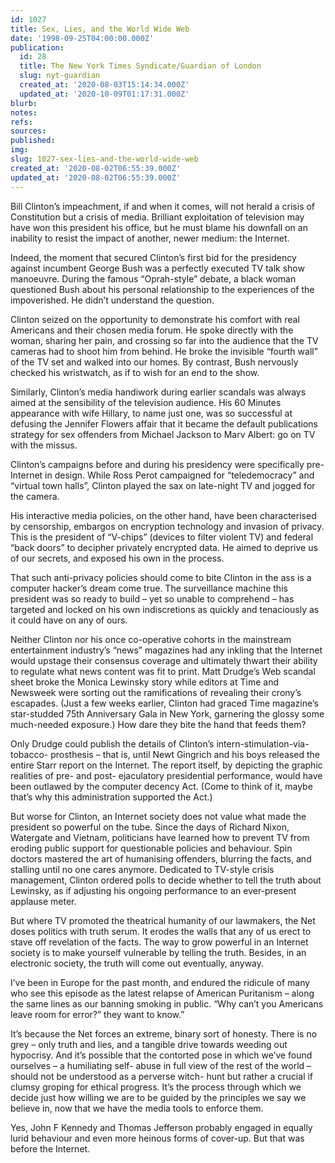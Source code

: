 ```yaml
---
id: 1027
title: Sex, Lies, and the World Wide Web
date: '1998-09-25T04:00:00.000Z'
publication:
  id: 28
  title: The New York Times Syndicate/Guardian of London
  slug: nyt-guardian
  created_at: '2020-08-03T15:14:34.000Z'
  updated_at: '2020-10-09T01:17:31.000Z'
blurb: 
notes: 
refs: 
sources: 
published: 
img: 
slug: 1027-sex-lies-and-the-world-wide-web
created_at: '2020-08-02T06:55:39.000Z'
updated_at: '2020-08-02T06:55:39.000Z'
---
```

Bill Clinton’s impeachment, if and when it comes, will not herald a crisis of Constitution but a crisis of media. Brilliant exploitation of television may have won this president his office, but he must blame his downfall on an inability to resist the impact of another, newer medium: the Internet.

Indeed, the moment that secured Clinton’s first bid for the presidency against incumbent George Bush was a perfectly executed TV talk show manoeuvre. During the famous “Oprah-style” debate, a black woman questioned Bush about his personal relationship to the experiences of the impoverished. He didn’t understand the question.


Clinton seized on the opportunity to demonstrate his comfort with real Americans and their chosen media forum. He spoke directly with the woman, sharing her pain, and crossing so far into the audience that the TV cameras had to shoot him from behind. He broke the invisible “fourth wall” of the TV set and walked into our homes. By contrast, Bush nervously checked his wristwatch, as if to wish for an end to the show.

Similarly, Clinton’s media handiwork during earlier scandals was always aimed at the sensibility of the television audience. His 60 Minutes appearance with wife Hillary, to name just one, was so successful at defusing the Jennifer Flowers affair that it became the default publications strategy for sex offenders from Michael Jackson to Marv Albert: go on TV with the missus.

Clinton’s campaigns before and during his presidency were specifically pre-Internet in design. While Ross Perot campaigned for “teledemocracy” and “virtual town halls”, Clinton played the sax on late-night TV and jogged for the camera.

His interactive media policies, on the other hand, have been characterised by censorship, embargos on encryption technology and invasion of privacy. This is the president of “V-chips” (devices to filter violent TV) and federal “back doors” to decipher privately encrypted data. He aimed to deprive us of our secrets, and exposed his own in the process.

That such anti-privacy policies should come to bite Clinton in the ass is a computer hacker’s dream come true. The surveillance machine this president was so ready to build – yet so unable to comprehend – has targeted and locked on his own indiscretions as quickly and tenaciously as it could have on any of ours.

Neither Clinton nor his once co-operative cohorts in the mainstream entertainment industry’s “news” magazines had any inkling that the Internet would upstage their consensus coverage and ultimately thwart their ability to regulate what news content was fit to print. Matt Drudge’s Web scandal sheet broke the Monica Lewinsky story while editors at Time and Newsweek were sorting out the ramifications of revealing their crony’s escapades. (Just a few weeks earlier, Clinton had graced Time magazine’s star-studded 75th Anniversary Gala in New York, garnering the glossy some much-needed exposure.) How dare they bite the hand that feeds them?

Only Drudge could publish the details of Clinton’s intern-stimulation-via-tobacco- prosthesis – that is, until Newt Gingrich and his boys released the entire Starr report on the Internet. The report itself, by depicting the graphic realities of pre- and post- ejaculatory presidential performance, would have been outlawed by the computer decency Act. (Come to think of it, maybe that’s why this administration supported the Act.)

But worse for Clinton, an Internet society does not value what made the president so powerful on the tube. Since the days of Richard Nixon, Watergate and Vietnam, politicians have learned how to prevent TV from eroding public support for questionable policies and behaviour. Spin doctors mastered the art of humanising offenders, blurring the facts, and stalling until no one cares anymore. Dedicated to TV-style crisis management, Clinton ordered polls to decide whether to tell the truth about Lewinsky, as if adjusting his ongoing performance to an ever-present applause meter.

But where TV promoted the theatrical humanity of our lawmakers, the Net doses politics with truth serum. It erodes the walls that any of us erect to stave off revelation of the facts. The way to grow powerful in an Internet society is to make yourself vulnerable by telling the truth. Besides, in an electronic society, the truth will come out eventually, anyway.

I’ve been in Europe for the past month, and endured the ridicule of many who see this episode as the latest relapse of American Puritanism – along the same lines as our banning smoking in public. “Why can’t you Americans leave room for error?” they want to know.”

It’s because the Net forces an extreme, binary sort of honesty. There is no grey – only truth and lies, and a tangible drive towards weeding out hypocrisy. And it’s possible that the contorted pose in which we’ve found ourselves – a humiliating self- abuse in full view of the rest of the world – should not be understood as a perverse witch- hunt but rather a crucial if clumsy groping for ethical progress. It’s the process through which we decide just how willing we are to be guided by the principles we say we believe in, now that we have the media tools to enforce them.

Yes, John F Kennedy and Thomas Jefferson probably engaged in equally lurid behaviour and even more heinous forms of cover-up. But that was before the Internet.
